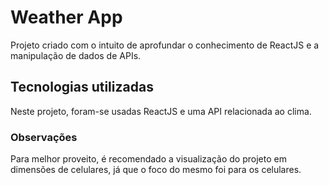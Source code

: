 # Weather App

Projeto criado com o intuito de aprofundar o conhecimento de ReactJS e a manipulação de dados de APIs.

## Tecnologias utilizadas
Neste projeto, foram-se usadas ReactJS e uma API relacionada ao clima.

### Observações
Para melhor proveito, é recomendado a visualização do projeto em dimensões de celulares, já que o foco do mesmo foi para os celulares.


